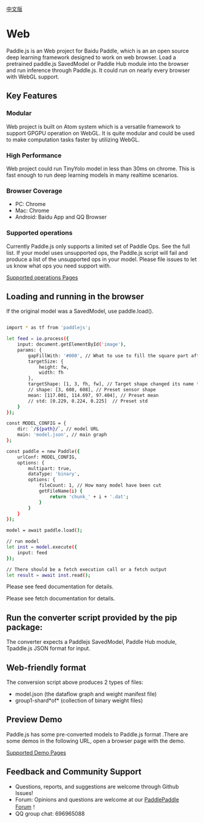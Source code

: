 [中文版](https://github.com/PaddlePaddle/Paddle-Lite/blob/develop/web/README_cn.md)

# Web

Paddle.js is an Web project for Baidu Paddle, which is an an open source deep learning framework designed to work on web browser. Load a pretrained paddle.js SavedModel or Paddle Hub module into the browser and run inference through Paddle.js. It could run on nearly every browser with WebGL support.

## Key Features

### Modular

Web project is built on Atom system which is a versatile framework to support GPGPU operation on WebGL. It is quite modular and could be used to make computation tasks faster by utilizing WebGL.

### High Performance

Web project could run TinyYolo model in less than 30ms on chrome. This is fast enough to run deep learning models in many realtime scenarios.

### Browser Coverage

* PC: Chrome
* Mac: Chrome
* Android: Baidu App and QQ Browser

### Supported operations

Currently Paddle.js only supports a limited set of Paddle Ops. See the full list. If your model uses unsupported ops, the Paddle.js script will fail and produce a list of the unsupported ops in your model. Please file issues to let us know what ops you need support with.

[Supported operations Pages](./src/factory/fshader/README.md)


## Loading and running in the browser

If the original model was a SavedModel, use paddle.load(). 

```bash

import * as tf from 'paddlejs';

let feed = io.process({
    input: document.getElementById('image'),
    params: {
        gapFillWith: '#000', // What to use to fill the square part after zooming
        targetSize: {
            height: fw,
            width: fh
        },
        targetShape: [1, 3, fh, fw], // Target shape changed its name to be compatible with previous logic
        // shape: [3, 608, 608], // Preset sensor shape
        mean: [117.001, 114.697, 97.404], // Preset mean
        // std: [0.229, 0.224, 0.225]  // Preset std
    }
});

const MODEL_CONFIG = {
    dir: `/${path}/`, // model URL
    main: 'model.json', // main graph
};

const paddle = new Paddle({
    urlConf: MODEL_CONFIG,
    options: {
        multipart: true,
        dataType: 'binary',
        options: {
            fileCount: 1, // How many model have been cut
            getFileName(i) { 
                return 'chunk_' + i + '.dat';
            }
        }
    }
});

model = await paddle.load();

// run model
let inst = model.execute({
    input: feed
});

// There should be a fetch execution call or a fetch output
let result = await inst.read();


```

Please see feed documentation for details.

Please see fetch documentation for details.


## Run the converter script provided by the pip package:

The converter expects a Paddlejs SavedModel, Paddle Hub module, Tpaddle.js JSON format for input.


## Web-friendly format

The conversion script above produces 2 types of files:

 - model.json (the dataflow graph and weight manifest file)
 - group1-shard\*of\* (collection of binary weight files)


## Preview Demo

Paddle.js has some pre-converted models to Paddle.js format .There are some demos in the following URL, open a browser page with the demo.

[Supported Demo Pages](./examples/README.md)


## Feedback and Community Support

- Questions, reports, and suggestions are welcome through Github Issues!
- Forum: Opinions and questions are welcome at our [PaddlePaddle Forum](https://ai.baidu.com/forum/topic/list/168)！
- QQ group chat: 696965088
